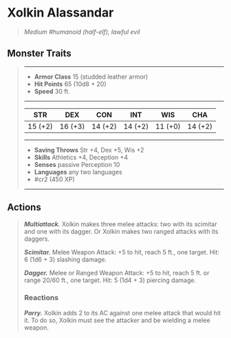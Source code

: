 # Xolkin Alassandar
>*Medium #humanoid (half-elf), lawful evil*
## Monster Traits
>___
>- **Armor Class** 15 (studded leather armor)
>- **Hit Points** 65 (10d8 + 20)
>- **Speed** 30 ft.
>___
>|STR|DEX|CON|INT|WIS|CHA|
>|:---:|:---:|:---:|:---:|:---:|:---:|
>|15 (+2)|16 (+3)|14 (+2)|14 (+2)|11 (+0)|14 (+2)|
>___
>- **Saving Throws** Str +4, Dex +5, Wis +2
>- **Skills** Athletics +4, Deception +4
>- **Senses** passive Perception 10
>- **Languages** any two languages
>- #cr2 (450 XP)
>___
## Actions
>***Multiattack.*** Xolkin makes three melee attacks: two with its scimitar and one with its dagger. Or Xolkin makes two ranged attacks with its daggers.  
>
>***Scimitar.*** Melee Weapon Attack: +5 to hit, reach 5 ft., one target. Hit: 6 (1d6 + 3) slashing damage.  
>
>***Dagger.*** Melee  or Ranged Weapon Attack: +5 to hit, reach 5 ft. or range 20/60 ft., one target. Hit: 5 (1d4 + 3) piercing damage.  
>
>### Reactions
>***Parry.*** Xolkin adds 2 to its AC against one melee attack that would hit it. To do so, Xolkin must see the attacker and be wielding a melee weapon.